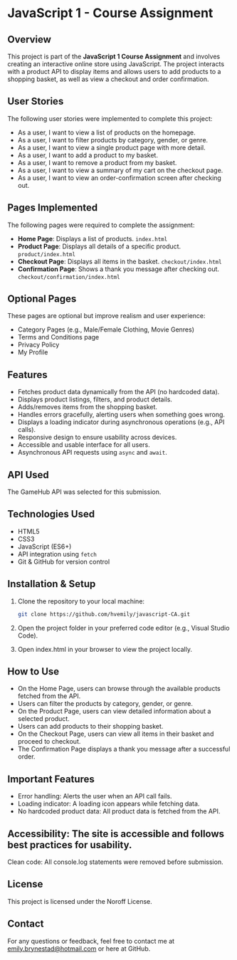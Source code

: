 # JavaScript 1 - Course Assignment

## Overview

This project is part of the **JavaScript 1 Course Assignment** and involves creating an interactive online store using JavaScript. The project interacts with a product API to display items and allows users to add products to a shopping basket, as well as view a checkout and order confirmation.

## User Stories

The following user stories were implemented to complete this project:

- As a user, I want to view a list of products on the homepage.
- As a user, I want to filter products by category, gender, or genre.
- As a user, I want to view a single product page with more detail.
- As a user, I want to add a product to my basket.
- As a user, I want to remove a product from my basket.
- As a user, I want to view a summary of my cart on the checkout page.
- As a user, I want to view an order-confirmation screen after checking out.

## Pages Implemented

The following pages were required to complete the assignment:

- **Home Page**: Displays a list of products. `index.html`
- **Product Page**: Displays all details of a specific product. `product/index.html`
- **Checkout Page**: Displays all items in the basket. `checkout/index.html`
- **Confirmation Page**: Shows a thank you message after checking out. `checkout/confirmation/index.html`

## Optional Pages

These pages are optional but improve realism and user experience:

- Category Pages (e.g., Male/Female Clothing, Movie Genres)
- Terms and Conditions page
- Privacy Policy
- My Profile

## Features

- Fetches product data dynamically from the API (no hardcoded data).
- Displays product listings, filters, and product details.
- Adds/removes items from the shopping basket.
- Handles errors gracefully, alerting users when something goes wrong.
- Displays a loading indicator during asynchronous operations (e.g., API calls).
- Responsive design to ensure usability across devices.
- Accessible and usable interface for all users.
- Asynchronous API requests using `async` and `await`.

## API Used
The GameHub API was selected for this submission.

## Technologies Used
- HTML5
- CSS3
- JavaScript (ES6+)
- API integration using `fetch`
- Git & GitHub for version control

## Installation & Setup

1. Clone the repository to your local machine:

   ```bash
   git clone https://github.com/hvemily/javascript-CA.git
2. Open the project folder in your preferred code editor (e.g., Visual Studio Code).

3. Open index.html in your browser to view the project locally.

## How to Use
- On the Home Page, users can browse through the available products fetched from the API.
- Users can filter the products by category, gender, or genre.
- On the Product Page, users can view detailed information about a selected product.
- Users can add products to their shopping basket.
- On the Checkout Page, users can view all items in their basket and proceed to checkout.
- The Confirmation Page displays a thank you message after a successful order.

## Important Features
- Error handling: Alerts the user when an API call fails.
- Loading indicator: A loading icon appears while fetching data.
- No hardcoded product data: All product data is fetched from the API.

## Accessibility: The site is accessible and follows best practices for usability.

Clean code: All console.log statements were removed before submission.

## License
This project is licensed under the Noroff License.

## Contact
For any questions or feedback, feel free to contact me at emily.brynestad@hotmail.com or here at GitHub.




